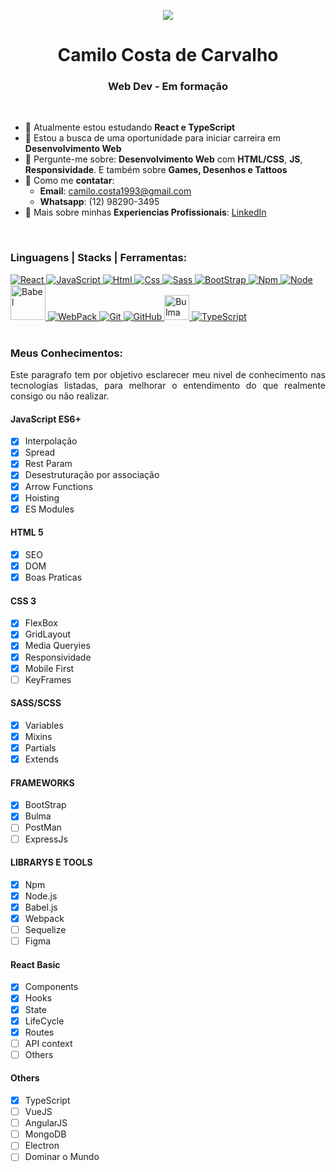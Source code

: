 <p align="center">
 <a href=" ">
  <img src="https://github.com/CamiloCCarvalho/developer/blob/main/img/octocatpersonal.png">
 </a>
</p>

<h1 align="center">Camilo Costa de Carvalho</h1>
<h3 align="center"> Web Dev - Em formação</h3>

<br>

- :seedling:	Atualmente estou estudando **React e TypeScript**
- :handshake: Estou a busca de uma oportunidade para iniciar carreira em **Desenvolvimento Web**
- :speech_balloon: Pergunte-me sobre: **Desenvolvimento Web** com **HTML/CSS**, **JS**, **Responsividade**. E também sobre **Games, Desenhos e Tattoos**
- :email: Como me **contatar**:
  - **Email**: camilo.costa1993@gmail.com
  - **Whatsapp**: (12) 98290-3495
- :page_facing_up:	Mais sobre minhas **Experiencias Profissionais**: <a href="https://www.linkedin.com/in/camilocostac/">LinkedIn</a>
</br>

### Linguagens | Stacks | Ferramentas:

<a href="https://reactjs.org/">
 <img alt="React" src="https://user-images.githubusercontent.com/106208340/199318462-58be3b04-8c48-488f-b8c3-384afc04bfdc.png"> 
</a>
<a href="https://www.javascript.com/">
 <img alt="JavaScript" widht="48px" heigth="48px" src="https://img.icons8.com/color/48/000000/javascript--v1.png"> 
</a>
<a href="https://www.w3schools.com/html/">
 <img alt="Html" src="https://img.icons8.com/fluency/48/000000/html-5.png"> 
</a>
<a href="https://www.w3schools.com/css/">
 <img alt="Css" widht="48px" heigth="48px" src="https://img.icons8.com/fluency/48/000000/css3.png"> 
</a>
<a href="https://sass-lang.com/">
 <img alt="Sass" widht="48px" heigth="48px" src="https://img.icons8.com/color/48/000000/sass.png"> 
</a>
<a href="https://getbootstrap.com/">
 <img alt="BootStrap" widht="48px" heigth="48px" src="https://img.icons8.com/color/48/000000/bootstrap.png"> 
</a>
<a href="https://www.npmjs.com/">
 <img alt="Npm" widht="48px" heigth="48px" src="https://img.icons8.com/color/48/000000/npm.png"> 
</a>
<a href="https://nodejs.org/pt-br/">
 <img alt="Node" widht="48px" heigth="48px" src="https://img.icons8.com/fluency/48/000000/node-js.png"> 
</a>
<a href="https://babeljs.io/">
 <img alt="Babel" width="56" height="56" src="https://d33wubrfki0l68.cloudfront.net/7a197cfe44548cc1a3f581152af70a3051e11671/78df8/img/babel.svg"> 
</a>
<a href="https://webpack.js.org/">
 <img alt="WebPack" src="https://img.icons8.com/color/48/000000/webpack.png"> 
</a>
<a href="https://git-scm.com/">
 <img alt="Git" src="https://img.icons8.com/color/48/000000/git.png"> 
</a>
<a href="https://github.com/">
 <img alt="GitHub" src="https://img.icons8.com/color/48/000000/github--v1.png"> 
</a>
<a href="https://bulma.io/">
 <img alt="Bulma" height="40" src="https://github.com/CamiloCCarvalho/my-landing-page/blob/master/public/bulma-icon.png"> 
</a>
<a href="https://www.typescriptlang.org/">
 <img alt="TypeScript" src="https://img.icons8.com/fluency/48/null/typescript--v1.png"/>
</a>



 
 
</br>
</br>

<h3>Meus Conhecimentos:</h3>

<p align="justify">Este paragrafo tem por objetivo esclarecer meu nivel de conhecimento nas tecnologias listadas, para melhorar o entendimento do que realmente consigo ou não realizar.</p>

<h4>JavaScript ES6+</h4>

- [x] Interpolação
- [x] Spread
- [x] Rest Param
- [x] Desestruturação por associação
- [x] Arrow Functions
- [x] Hoisting
- [x] ES Modules

<h4>HTML 5</h4>

- [x] SEO
- [x] DOM
- [x] Boas Praticas

<h4>CSS 3</h4>

- [x] FlexBox
- [x] GridLayout
- [x] Media Queryies
- [x] Responsividade
- [x] Mobile First
- [ ] KeyFrames

<h4>SASS/SCSS</h4>

- [x] Variables
- [x] Mixins
- [x] Partials
- [x] Extends

<h4>FRAMEWORKS</h4>

- [x] BootStrap
- [x] Bulma
- [ ] PostMan
- [ ] ExpressJs

<h4>LIBRARYS E TOOLS</h4>

- [x] Npm
- [x] Node.js
- [x] Babel.js
- [x] Webpack
- [ ] Sequelize
- [ ] Figma

<h4>React Basic</h4>

- [x] Components
- [x] Hooks
- [x] State
- [x] LifeCycle
- [x] Routes
- [ ] API context
- [ ] Others

<h4>Others</h4>

- [x] TypeScript
- [ ] VueJS
- [ ] AngularJS
- [ ] MongoDB
- [ ] Electron
- [ ] Dominar o Mundo

<!---
CamiloCCarvalho/CamiloCCarvalho is a ✨ special ✨ repository because its `README.md` (this file) appears on your GitHub profile.
You can click the Preview link to take a look at your changes.
--->

